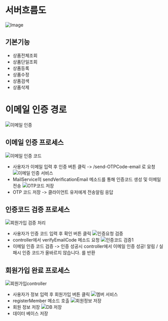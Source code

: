 # 서버흐름도
![Image](https://github.com/user-attachments/assets/c6a3fe81-c741-4860-8efd-6d32860c7920)

## 기본기능
- 상품전체조회
- 상품단일조회
- 상품등록
- 상품수정
- 상품검색
- 상품삭제


# 이메일 인증 경로
![이메일 인증](https://github.com/user-attachments/assets/d6da28d8-abbd-4e43-84cb-b3131ca3a8cf)

## 이메일 인증 프로세스
![이메일 인증 코드](https://github.com/user-attachments/assets/8ba453a5-833a-4dd5-bb5b-a5b05f13b508)
- 사용자가 이메일 입력 후 인증 버튼 클릭 -> /send-OTPCode-email 로 요청
![이메일 인증 서비스](https://github.com/user-attachments/assets/25be6abd-0da9-404f-8665-c96a235523c6)
- MailService의 sendVerificationEmail 메소드를 통해 인증코드 생성 및 이메일 전송
![OTP코드 저장](https://github.com/user-attachments/assets/d6612415-cced-40c1-ba23-fb14eff84370)
- OTP 코드 저장 -> 클라이언트 유저에게 전송알림 응답

## 인증코드 검증 프로세스
![회원가입 검증 처리](https://github.com/user-attachments/assets/e5582cba-117f-4aed-b1f0-018da079a085)
- 사용자가 인증 코드 입력 후 확인 버튼 클릭
![인증요청 검증](https://github.com/user-attachments/assets/e9d47dfe-a3f5-4588-a5ba-584907ae8272)
- controller에서 verifyEmailCode 메소드 요청
![인증코드 검증1](https://github.com/user-attachments/assets/f750cedc-b2cf-48f3-a1d0-0badf622ff9f)
- 이메일 인증 코드 검증 -> 인증 성공시 controller에서 이메일 인증 성공! 알림 / 실패시 인증 코드가 올바르지 않습니다. 를 반환

## 회원가입 완료 프로세스
![회원가입controller](https://github.com/user-attachments/assets/9feb8d6d-a05a-4049-aebc-c6709756c140)
- 사용자가 정보 입력 후 회원가입 버튼 클릭
![멤버 서비스 ](https://github.com/user-attachments/assets/de94f3b0-4295-47b2-bd51-8f7a55a0799d)
- registerMember 메소드 호출
![회원정보 저장](https://github.com/user-attachments/assets/bfa0fa4e-7889-4374-8c19-6da59e26e689)
- 회원 정보 저장
![DB 저장](https://github.com/user-attachments/assets/cbcd3e08-cbbc-4ec9-bbdb-0bdec62227f9)
- 데이터 베이스 저장







   
